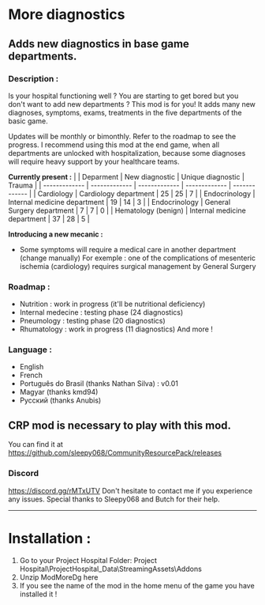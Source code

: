 # More diagnostics

## Adds new diagnostics in base game departments.

### Description :

Is your hospital functioning well ? You are starting to get bored but you don't want to add new departments ? This mod is for you! It adds many new diagnoses, symptoms, exams, treatments in the five departments of the basic game.

Updates will be monthly or bimonthly. Refer to the roadmap to see the progress.
I recommend using this mod at the end game, when all departments are unlocked with hospitalization, because some diagnoses will require heavy support by your healthcare teams.

**Currently present :**
|    | Deparment  | New diagnostic  | Unique diagnostic | Trauma |
| ------------- | ------------- | ------------- | ------------- | ------------- |
| Cardiology  | Cardiology department  | 25  | 25  | 7  |
| Endocrinology  | Internal medicine department  | 19 | 14 | 3 |
| Endocrinology  | General Surgery department  | 7 | 7 | 0 |
| Hematology (benign)  | Internal medicine department  | 37 | 28 | 5 |

**Introducing a new mecanic :**
- Some symptoms will require a medical care in another department (change manually)
For exemple : one of the complications of mesenteric ischemia (cardiology) requires surgical management by General Surgery


### Roadmap :
- Nutrition : work in progress (it'll be nutritional deficiency)
- Internal medecine : testing phase (24 diagnostics)
- Pneumology : testing phase (20 diagnostics)
- Rhumatology : work in progress (11 diagnostics)
And more !

### Language :
- English
- French
- Português do Brasil (thanks Nathan Silva) : v0.01
- Magyar (thanks kmd94)
- Русский (thanks Anubis)

## CRP mod is necessary to play with this mod. 
You can find it at https://github.com/sleepy068/CommunityResourcePack/releases

### Discord
https://discord.gg/rMTxUTV
Don't hesitate to contact me if you experience any issues.
Special thanks to Sleepy068 and Butch for their help.

------------------------

# Installation :
1. Go to your Project Hospital Folder: Project Hospital\ProjectHospital_Data\StreamingAssets\Addons
2. Unzip ModMoreDg here
3. If you see the name of the mod in the home menu of the game you have installed it !
